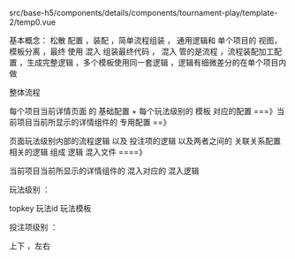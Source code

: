 

src/base-h5/components/details/components/tournament-play/template-2/temp0.vue



基本概念：  松散 配置 ，装配 ，简单流程组装  ，   通用逻辑和 单个项目的 视图，模板分离  ，最终 使用 混入 组装最终代码  ，
            混入 管的是流程 ，流程装配加工配置 ，生成完整逻辑 ，多个模板使用同一套逻辑 ，逻辑有细微差分的在单个项目内做

整体流程  

每个项目当前详情页面 的 基础配置 + 每个玩法级别的 模板 对应的配置 ===》当前项目当前所显示的详情组件的 专用配置 ==》


页面玩法级别内部的流程逻辑  以及 投注项的逻辑 以及两者之间的 关联关系配置 相关的逻辑  组成 逻辑 混入文件 ====》


当前项目当前所显示的详情组件的 混入对应的 混入逻辑 









玩法级别   ：

topkey 
玩法id 
玩法模板 



投注项级别 ：

上下  ，左右  

 